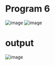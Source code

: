 # Program 6
![image](https://github.com/user-attachments/assets/55834a9c-9e27-4000-b054-c15c911475fe)
![image](https://github.com/user-attachments/assets/f44ba695-9162-4293-96ce-237aa24e6ce0)

# output
![image](https://github.com/user-attachments/assets/b2b41950-5dc9-44cb-84e5-ed8937e6c857)

